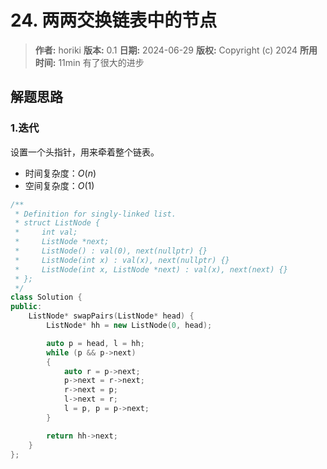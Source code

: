 # 24. 两两交换链表中的节点

> **作者:** horiki
> **版本:** 0.1
> **日期:** 2024-06-29
> **版权:** Copyright (c) 2024
> **所用时间:** 11min 有了很大的进步

## 解题思路
### 1.迭代

设置一个头指针，用来牵着整个链表。

- 时间复杂度：$O(n)$
- 空间复杂度：$O(1)$

```C++
/**
 * Definition for singly-linked list.
 * struct ListNode {
 *     int val;
 *     ListNode *next;
 *     ListNode() : val(0), next(nullptr) {}
 *     ListNode(int x) : val(x), next(nullptr) {}
 *     ListNode(int x, ListNode *next) : val(x), next(next) {}
 * };
 */
class Solution {
public:
    ListNode* swapPairs(ListNode* head) {
        ListNode* hh = new ListNode(0, head);

        auto p = head, l = hh;
        while (p && p->next)
        {
            auto r = p->next;
            p->next = r->next;
            r->next = p;
            l->next = r;
            l = p, p = p->next;
        }

        return hh->next;
    }
};
```